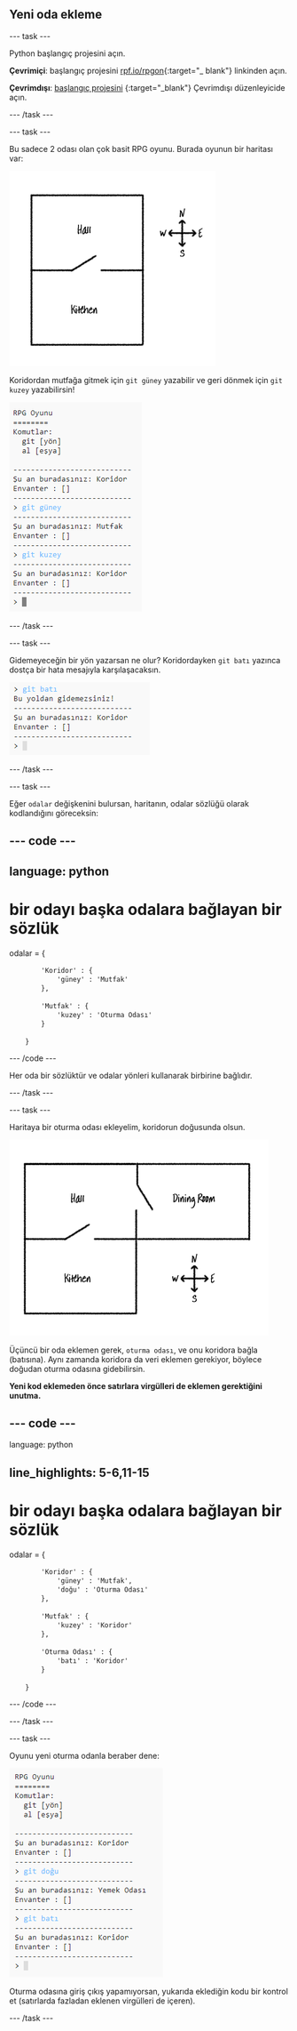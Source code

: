 ## Yeni oda ekleme

\--- task \---

Python başlangıç projesini açın.

**Çevrimiçi**: başlangıç projesini [rpf.io/rpgon](http://rpf.io/rpgon){:target="_ blank"} linkinden açın.

**Çevrimdışı**: [başlangıç projesini](http://rpf.io/p/en/rpg-go) {:target="_blank"} Çevrimdışı düzenleyicide açın.

\--- /task \---

\--- task \---

Bu sadece 2 odası olan çok basit RPG oyunu. Burada oyunun bir haritası var:

![ekran görüntüsü](images/rpg-map1.png)

Koridordan mutfağa gitmek için `git güney` yazabilir ve geri dönmek için `git kuzey` yazabilirsin!

![ekran görüntüsü](images/rpg-controls.png)

\--- /task \---

\--- task \---

Gidemeyeceğin bir yön yazarsan ne olur? Koridordayken `git batı` yazınca dostça bir hata mesajıyla karşılaşacaksın.

![ekran görüntüsü](images/rpg-error.png)

\--- /task \---

\--- task \---

Eğer `odalar` değişkenini bulursan, haritanın, odalar sözlüğü olarak kodlandığını göreceksin:

## \--- code \---

## language: python

# bir odayı başka odalara bağlayan bir sözlük

odalar = {

            'Koridor' : {
                'güney' : 'Mutfak'
            },
    
            'Mutfak' : {
                'kuzey' : 'Oturma Odası'
            }
    
        }
    

\--- /code \---

Her oda bir sözlüktür ve odalar yönleri kullanarak birbirine bağlıdır.

\--- /task \---

\--- task \---

Haritaya bir oturma odası ekleyelim, koridorun doğusunda olsun.

![ekran görüntüsü](images/rpg-dining.png)

Üçüncü bir oda eklemen gerek, `oturma odası`, ve onu koridora bağla (batısına). Aynı zamanda koridora da veri eklemen gerekiyor, böylece doğudan oturma odasına gidebilirsin.

**Yeni kod eklemeden önce satırlara virgülleri de eklemen gerektiğini unutma.**

## \--- code \---

language: python

## line_highlights: 5-6,11-15

# bir odayı başka odalara bağlayan bir sözlük

odalar = {

            'Koridor' : {
                'güney' : 'Mutfak',
                'doğu' : 'Oturma Odası'
            },
    
            'Mutfak' : {
                'kuzey' : 'Koridor'
            },
    
            'Oturma Odası' : {
                'batı' : 'Koridor'
            }
    
        }
    

\--- /code \---

\--- /task \---

\--- task \---

Oyunu yeni oturma odanla beraber dene:

![ekran görüntüsü](images/rpg-dining-test.png)

Oturma odasına giriş çıkış yapamıyorsan, yukarıda eklediğin kodu bir kontrol et (satırlarda fazladan eklenen virgülleri de içeren).

\--- /task \---